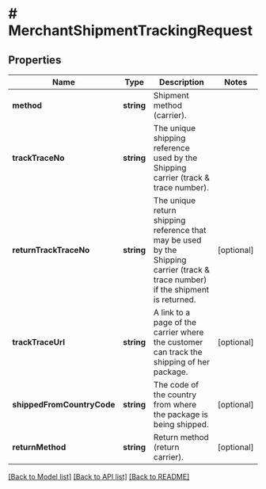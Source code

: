 # # MerchantShipmentTrackingRequest

## Properties

Name | Type | Description | Notes
------------ | ------------- | ------------- | -------------
**method** | **string** | Shipment method (carrier). |
**trackTraceNo** | **string** | The unique shipping reference used by the Shipping carrier (track &amp; trace number). |
**returnTrackTraceNo** | **string** | The unique return shipping reference that may be used by the Shipping carrier (track &amp; trace number) if the shipment is returned. | [optional]
**trackTraceUrl** | **string** | A link to a page of the carrier where the customer can track the shipping of her package. | [optional]
**shippedFromCountryCode** | **string** | The code of the country from where the package is being shipped. | [optional]
**returnMethod** | **string** | Return method (return carrier). | [optional]

[[Back to Model list]](../../README.md#models) [[Back to API list]](../../README.md#endpoints) [[Back to README]](../../README.md)
